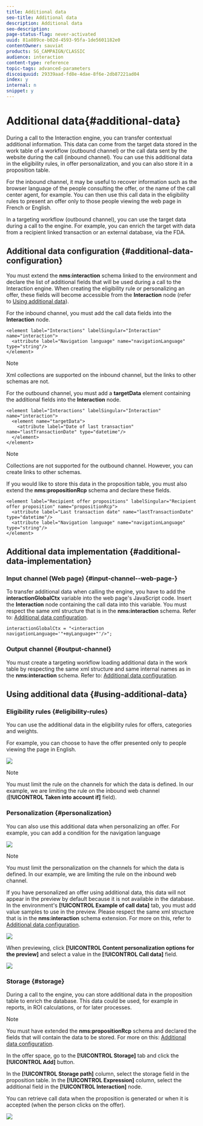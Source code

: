 ```yaml
---
title: Additional data
seo-title: Additional data
description: Additional data
seo-description: 
page-status-flag: never-activated
uuid: 81a889ce-b02d-4593-95fa-1de5601182e0
contentOwner: sauviat
products: SG_CAMPAIGN/CLASSIC
audience: interaction
content-type: reference
topic-tags: advanced-parameters
discoiquuid: 29339aad-fd8e-4dae-8f6e-2db87221ad04
index: y
internal: n
snippet: y
---
```


# Additional data{#additional-data}

During a call to the Interaction engine, you can transfer contextual additional information. This data can come from the target data stored in the work table of a workflow (outbound channel) or the call data sent by the website during the call (inbound channel). You can use this additional data in the eligibility rules, in offer personalization, and you can also store it in a proposition table.

For the inbound channel, it may be useful to recover information such as the browser language of the people consulting the offer, or the name of the call center agent, for example. You can then use this call data in the eligibility rules to present an offer only to those people viewing the web page in French or English.

In a targeting workflow (outbound channel), you can use the target data during a call to the engine. For example, you can enrich the target with data from a recipient linked transaction or an external database, via the FDA.

## Additional data configuration {#additional-data-configuration}

You must extend the **nms:interaction** schema linked to the environment and declare the list of additional fields that will be used during a call to the Interaction engine. When creating the eligibility rule or personalizing an offer, these fields will become accessible from the **Interaction** node (refer to [Using additional data](#using-additional-data)).

For the inbound channel, you must add the call data fields into the **Interaction** node.

```
<element label="Interactions" labelSingular="Interaction" name="interaction">
  <attribute label="Navigation language" name="navigationLanguage" type="string"/>
</element>
```

>[!NOTE]
>
>Xml collections are supported on the inbound channel, but the links to other schemas are not.

For the outbound channel, you must add a **targetData** element containing the additional fields into the **Interaction** node.

```
<element label="Interactions" labelSingular="Interaction" name="interaction">
  <element name="targetData">
    <attribute label="Date of last transaction" name="lastTransactionDate" type="datetime"/>
  </element>
</element>
```

>[!NOTE]
>
>Collections are not supported for the outbound channel. However, you can create links to other schemas.

If you would like to store this data in the proposition table, you must also extend the **nms:propositionRcp** schema and declare these fields.

```
<element label="Recipient offer propositions" labelSingular="Recipient offer proposition" name="propositionRcp">
  <attribute label="Last transaction date" name="lastTransactionDate" type="datetime"/>
  <attribute label="Navigation language" name="navigationLanguage" type="string"/>
</element>
```

## Additional data implementation {#additional-data-implementation}

### Input channel (Web page) {#input-channel--web-page-}

To transfer additional data when calling the engine, you have to add the **interactionGlobalCtx** variable into the web page's JavaScript code. Insert the **Interaction** node containing the call data into this variable. You must respect the same xml structure that is in the **nms:interaction** schema. Refer to: [Additional data configuration](#additional-data-configuration).

```
interactionGlobalCtx = "<interaction navigationLanguage='"+myLanguage+"'/>";
```

### Output channel {#output-channel}

You must create a targeting workflow loading additional data in the work table by respecting the same xml structure and same internal names as in the **nms:interaction** schema. Refer to: [Additional data configuration](#additional-data-configuration).

## Using additional data {#using-additional-data}

### Eligibility rules {#eligibility-rules}

You can use the additional data in the eligibility rules for offers, categories and weights.

For example, you can choose to have the offer presented only to people viewing the page in English. 

![](assets/ita_calldata_query.png)

>[!NOTE]
>
>You must limit the rule on the channels for which the data is defined. In our example, we are limiting the rule on the inbound web channel (**[!UICONTROL Taken into account if]** field).

### Personalization {#personalization}

You can also use this additional data when personalizing an offer. For example, you can add a condition for the navigation language 

![](assets/ita_calldata_perso.png)

>[!NOTE]
>
>You must limit the personalization on the channels for which the data is defined. In our example, we are limiting the rule on the inbound web channel.

If you have personalized an offer using additional data, this data will not appear in the preview by default because it is not available in the database. In the environment's **[!UICONTROL Example of call data]** tab, you must add value samples to use in the preview. Please respect the same xml structure that is in the **nms:interaction** schema extension. For more on this, refer to [Additional data configuration](#additional-data-configuration).

![](assets/ita_calldata_preview.png)

When previewing, click **[!UICONTROL Content personalization options for the preview]** and select a value in the **[!UICONTROL Call data]** field.

![](assets/ita_calldata_preview2.png)

### Storage {#storage}

During a call to the engine, you can store additional data in the proposition table to enrich the database. This data could be used, for example in reports, in ROI calculations, or for later processes.

>[!NOTE]
>
>You must have extended the **nms:propositionRcp** schema and declared the fields that will contain the data to be stored. For more on this: [Additional data configuration](#additional-data-configuration).

In the offer space, go to the **[!UICONTROL Storage]** tab and click the **[!UICONTROL Add]** button.

In the **[!UICONTROL Storage path]** column, select the storage field in the proposition table. In the **[!UICONTROL Expression]** column, select the additional field in the **[!UICONTROL Interaction]** node.

You can retrieve call data when the proposition is generated or when it is accepted (when the person clicks on the offer).

![](assets/ita_calldata_storage.png)

